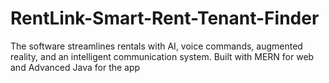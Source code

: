 # RentLink-Smart-Rent-Tenant-Finder
The software streamlines rentals with AI, voice commands, augmented reality, and an intelligent communication system. Built with MERN for web and Advanced Java for the app
